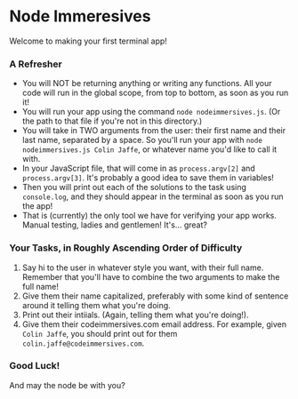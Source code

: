 # Node Immeresives

Welcome to making your first terminal app!

### A Refresher

* You will NOT be returning anything or writing any functions. All your code will run in the global scope, from top to bottom, as soon as you run it!
* You will run your app using the command `node nodeimmersives.js`. (Or the path to that file if you're not in this directory.)
* You will take in TWO arguments from the user: their first name and their last name, separated by a space. So you'll run your app with `node nodeimmersives.js Colin Jaffe`, or whatever name you'd like to call it with.
* In your JavaScript file, that will come in as `process.argv[2]` and `process.argv[3]`. It's probably a good idea to save them in variables!
* Then you will print out each of the solutions to the task using `console.log`, and they should appear in the terminal as soon as you run the app!
* That is (currently) the only tool we have for verifying your app works. Manual testing, ladies and gentlemen! It's... great?


### Your Tasks, in Roughly Ascending Order of Difficulty

1. Say hi to the user in whatever style you want, with their full name. Remember that you'll have to combine the two arguments to make the full name!
2. Give them their name capitalized, preferably with some kind of sentence around it telling them what you're doing.
3. Print out their intiials. (Again, telling them what you're doing!).
4. Give them their codeimmersives.com email address. For example, given `Colin Jaffe`, you should print out for them `colin.jaffe@codeimmersives.com`.


### Good Luck!

And may the node be with you?
